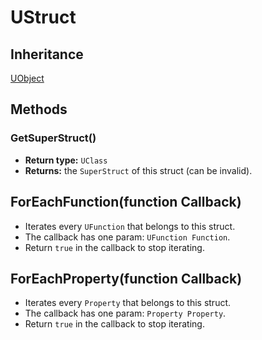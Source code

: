 # UStruct

## Inheritance
[UObject](./uobject.md)

## Methods

### GetSuperStruct()

- **Return type:** `UClass`
- **Returns:** the `SuperStruct` of this struct (can be invalid).

## ForEachFunction(function Callback)

- Iterates every `UFunction` that belongs to this struct.
- The callback has one param: `UFunction Function`.
- Return `true` in the callback to stop iterating.

## ForEachProperty(function Callback)

- Iterates every `Property` that belongs to this struct.
- The callback has one param: `Property Property`.
- Return `true` in the callback to stop iterating.